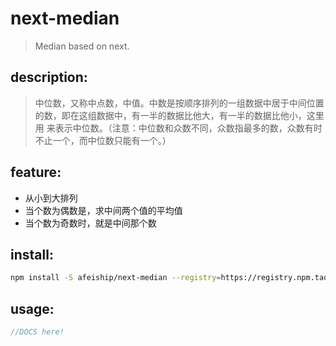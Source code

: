 # next-median
> Median based on next.

## description:
> 中位数，又称中点数，中值。中数是按顺序排列的一组数据中居于中间位置的数，即在这组数据中，有一半的数据比他大，有一半的数据比他小，这里用  来表示中位数。（注意：中位数和众数不同，众数指最多的数，众数有时不止一个，而中位数只能有一个。）

## feature:
- 从小到大排列
- 当个数为偶数是，求中间两个值的平均值
- 当个数为奇数时，就是中间那个数


## install:
```bash
npm install -S afeiship/next-median --registry=https://registry.npm.taobao.org
```

## usage:
```js
//DOCS here!
```
